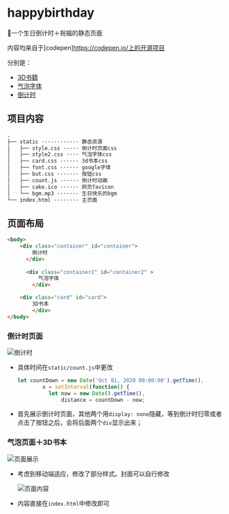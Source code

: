 # happybirthday

:birthday:一个生日倒计时＋祝福的静态页面

[演示]:(https://orangeshinee.github.io/happybirthday)

内容均来自于[codepen]https://codepen.io/上的开源项目

分别是：

- [3D书籍](https://codepen.io/rikanutyy/pen/PEJBxX)
- [气泡字体](https://codepen.io/mkrtchyan/pen/mJCcz)
- [倒计时](https://codepen.io/AllThingsSmitty/pen/JJavZN)

## 项目内容

```md
.
├── static ············ 静态资源
│   ├── style.css ····· 倒计时页面css
│   ├── style2.css ···· 气泡字体css
│   ├── card.css ······ 3d书本css
│   ├── font.css ······ google字体
│   ├── but.css ······· 按钮css
│   ├── count.js ······ 倒计时动画
│   ├── cake.ico ······ 网页favicon
│   └── bgm.mp3 ······· 生日快乐的bgm
└── index.html ········ 主页面
```



## 页面布局

```html
<body>
    <div class="container" id="container">
        倒计时
      </div>
      
      <div class="container2" id="container2" >
          气泡字体
        </div>

    <div class="card" id="card">
        3D书本
        </div>
</body>
```



### 倒计时页面

![倒计时](https://picsshine.oss-cn-shenzhen.aliyuncs.com/blogpics/20191003002103.png)

- 具体时间在`static/count.js`中更改

  ```js
  let countDown = new Date('Oct 01, 2020 00:00:00').getTime(),
          x = setInterval(function() {
            let now = new Date().getTime(),
                distance = countDown - now;
  ```

- 首先展示倒计时页面，其他两个用`display: none`隐藏，等到倒计时归零或者点击了按钮之后，会将后面两个`div`显示出来；

  

### 气泡页面＋3D书本

![页面展示](https://picsshine.oss-cn-shenzhen.aliyuncs.com/blogpics/20191003002738.png)

- 考虑到移动端适应，修改了部分样式。封面可以自行修改

  ![页面内容](https://picsshine.oss-cn-shenzhen.aliyuncs.com/blogpics/20191003003917.png)

- 内容直接在`index.html`中修改即可